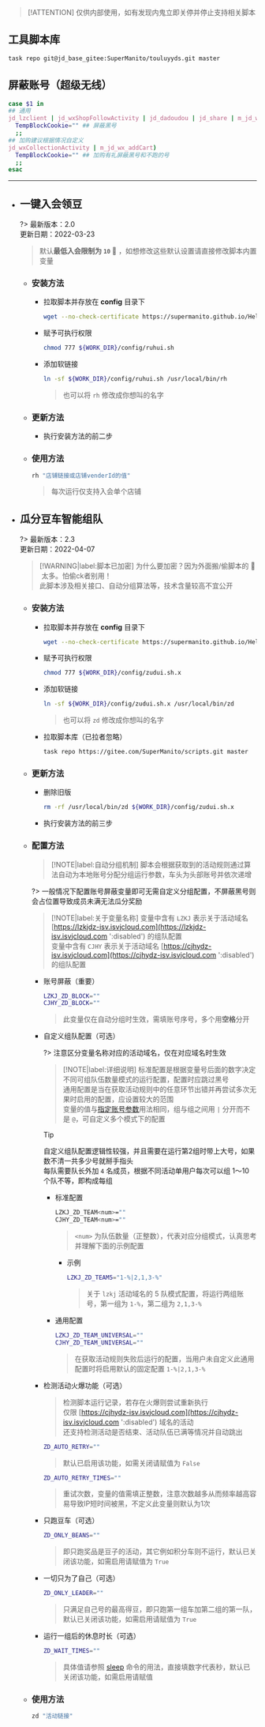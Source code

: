 > [!ATTENTION]
> 仅供内部使用，如有发现内鬼立即关停并停止支持相关脚本

## 工具脚本库

  ```bash
  task repo git@jd_base_gitee:SuperManito/touluyyds.git master
  ```

## 屏蔽账号（超级无线）

  ```bash
  case $1 in
  ## 通用
  jd_lzclient | jd_wxShopFollowActivity | jd_dadoudou | jd_share | m_jd_wx_luckDraw | m_jd_wx_collectCard | m_jd_wx_addCart)
    TempBlockCookie="" ## 屏蔽黑号
    ;;
  ## 加购建议根据情况自定义
  jd_wxCollectionActivity | m_jd_wx_addCart)
    TempBlockCookie="" ## 加购有礼屏蔽黑号和不跑的号
    ;;
  esac
  ```

***

- ## 一键入会领豆

  ?> 最新版本：2.0\
    更新日期：2022-03-23

  > 默认**最低入会限制为 `10` 🐶** ，如想修改这些默认设置请直接修改脚本内置变量

  - ### 安装方法

    - 拉取脚本并存放在 **config** 目录下

      ```bash
      wget --no-check-certificate https://supermanito.github.io/Helloworld/toulu/rh/ruhui.sh -O ${WORK_DIR}/config/ruhui.sh
      ```

    - 赋予可执行权限

      ```bash
      chmod 777 ${WORK_DIR}/config/ruhui.sh
      ```

    - 添加软链接

      ```bash
      ln -sf ${WORK_DIR}/config/ruhui.sh /usr/local/bin/rh
      ```
      > 也可以将 `rh` 修改成你想叫的名字

  - ### 更新方法

    - 执行安装方法的前二步

  - ### 使用方法

    ```bash
    rh "店铺链接或店铺venderId的值"
    ```
    > 每次运行仅支持入会单个店铺

- ## 瓜分豆车智能组队

  ?> 最新版本：2.3\
    更新日期：2022-04-07

  > [!WARNING|label:脚本已加密]
  > 为什么要加密？因为外面搬/偷脚本的 🐶 &nbsp;太多。怕偷ck者别用！\
  > 此脚本涉及相关接口、自动分组算法等，技术含量较高不宜公开

  - ### 安装方法

    - 拉取脚本并存放在 **config** 目录下

      ```bash
      wget --no-check-certificate https://supermanito.github.io/Helloworld/toulu/zd/$(arch)/zudui.sh.x -O ${WORK_DIR}/config/zudui.sh.x
      ```

    - 赋予可执行权限

      ```bash
      chmod 777 ${WORK_DIR}/config/zudui.sh.x
      ```

    - 添加软链接

      ```bash
      ln -sf ${WORK_DIR}/config/zudui.sh.x /usr/local/bin/zd
      ```
      > 也可以将 `zd` 修改成你想叫的名字

    - 拉取脚本库（已拉者忽略）

      ```bash
      task repo https://gitee.com/SuperManito/scripts.git master
      ```

  - ### 更新方法

    - 删除旧版

      ```bash
      rm -rf /usr/local/bin/zd ${WORK_DIR}/config/zudui.sh.x
      ```

    - 执行安装方法的前三步

  - ### 配置方法

    > [!NOTE|label:自动分组机制]
    > 脚本会根据获取到的活动规则通过算法自动为本地账号分配分组运行参数，车头为头部账号并依次递增
  
    ?> 一般情况下配置账号屏蔽变量即可无需自定义分组配置，不屏蔽黑号则会占位置导致成员未满无法瓜分奖励

    > [!NOTE|label:关于变量名称]
    > 变量中含有 `LZKJ` 表示关于活动域名 [https://lzkjdz-isv.isvjcloud.com](https://lzkjdz-isv.isvjcloud.com ':disabled') 的组队配置\
    > 变量中含有 `CJHY` 表示关于活动域名 [https://cjhydz-isv.isvjcloud.com](https://cjhydz-isv.isvjcloud.com ':disabled') 的组队配置

    - 账号屏蔽（重要）

      ```bash
      LZKJ_ZD_BLOCK=""
      CJHY_ZD_BLOCK=""
      ```
      > 此变量仅在自动分组时生效，需填账号序号，多个用**空格**分开

    - 自定义组队配置（可选）

      ?> 注意区分变量名称对应的活动域名，仅在对应域名时生效

      > [!NOTE|label:详细说明]
      > 标准配置是根据变量号后面的数字决定不同可组队伍数量模式的运行配置，配置时应跳过黑号\
      > 通用配置是当在获取活动规则中的任意环节出错并再尝试多次无果时启用的配置，应设置较大的范围\
      > 变量的值与[指定账号参数](https://supermanito.github.io/Helloworld/#/use/执行脚本?id=关于指定账号相关参数的用法示例)用法相同，组与组之间用 `|` 分开而不是 `@`，可自定义多个模式下的配置

      > [!TIP]
      > 自定义组队配置逻辑性较强，并且需要在运行第2组时带上大号，如果数不清一共多少号就掰手指头\
      > 每队需要队长外加 `4` 名成员，根据不同活动单用户每次可以组 1～10 个队不等，即构成每组

      - 标准配置

        ```bash
        LZKJ_ZD_TEAM<num>=""
        CJHY_ZD_TEAM<num>=""
        ```
        > `<num>` 为队伍数量（正整数），代表对应分组模式，认真思考并理解下面的示例配置

        - 示例

          ```bash
          LZKJ_ZD_TEAM5="1-%|2,1,3-%"
          ```
          > 关于 `lzkj` 活动域名的 5 队模式配置，将运行两组账号，第一组为 `1-%`，第二组为 `2,1,3-%`

      - 通用配置

        ```bash
        LZKJ_ZD_TEAM_UNIVERSAL=""
        CJHY_ZD_TEAM_UNIVERSAL=""
        ```
        > 在获取活动规则失败后运行的配置，当用户未自定义此通用配置时将启用默认的固定配置 `1-%|2,1,3-%`

    - 检测活动火爆功能（可选）

      > 检测脚本运行记录，若存在火爆则尝试重新执行\
      > 仅限 [https://cjhydz-isv.isvjcloud.com](https://cjhydz-isv.isvjcloud.com ':disabled') 域名的活动\
      > 还支持检测活动是否结束、活动队伍已满等情况并自动跳出

      ```bash
      ZD_AUTO_RETRY=""
      ```
      > 默认已启用该功能，如需关闭请赋值为 `False`

      ```bash
      ZD_AUTO_RETRY_TIMES=""
      ```
      > 重试次数，变量的值需填正整数，注意次数越多从而频率越高容易导致IP短时间被黑，不定义此变量则默认为1次

    - 只跑豆车（可选）

      ```bash
      ZD_ONLY_BEANS=""
      ```
      > 即只跑奖品是豆子的活动，其它例如积分车则不运行，默认已关闭该功能，如需启用请赋值为 `True`

    - 一切只为了自己（可选）

      ```bash
      ZD_ONLY_LEADER=""
      ```
      > 只满足自己号的最高得豆，即只跑第一组车加第二组的第一队，默认已关闭该功能，如需启用请赋值为 `True`

    - 运行一组后的休息时长（可选）

      ```bash
      ZD_WAIT_TIMES=""
      ```
      > 具体值请参照 [sleep](https://www.runoob.com/linux/linux-comm-sleep.html) 命令的用法，直接填数字代表秒，默认已关闭该功能，如需启用请赋值

  - ### 使用方法

    ```bash
    zd "活动链接"
    ```
